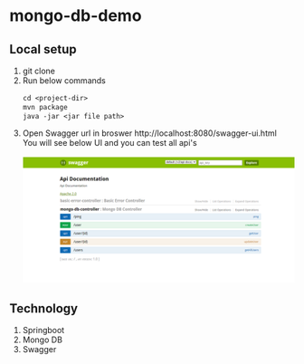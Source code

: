 # mongo-db-demo

## Local setup
1. git clone
2. Run below commands <br />
   ```
   cd <project-dir>
   mvn package 
   java -jar <jar file path> 
   ```
3. Open Swagger url in broswer
   http://localhost:8080/swagger-ui.html <br />
   You will see below UI and you can test all api's <br /><br />
![Optional Text](doc/swagger.PNG)

## Technology
1. Springboot
2. Mongo DB
3. Swagger
